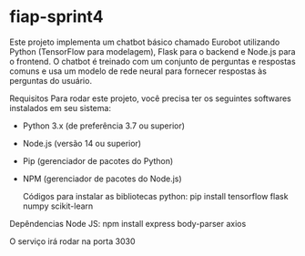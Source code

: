 # fiap-sprint4

Este projeto implementa um chatbot básico chamado Eurobot utilizando Python (TensorFlow para modelagem), Flask para o backend e Node.js para o frontend. O chatbot é treinado com um conjunto de perguntas e respostas comuns e usa um modelo de rede neural para fornecer respostas às perguntas do usuário.

Requisitos
Para rodar este projeto, você precisa ter os seguintes softwares instalados em seu sistema:

- Python 3.x (de preferência 3.7 ou superior)
- Node.js (versão 14 ou superior)
- Pip (gerenciador de pacotes do Python)
- NPM (gerenciador de pacotes do Node.js)

  Códigos para instalar as bibliotecas python:
  pip install tensorflow flask numpy scikit-learn

Depêndencias Node JS:
npm install express body-parser axios

O serviço irá rodar na porta 3030
